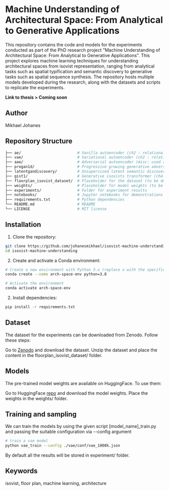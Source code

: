 # Machine Understanding of Architectural Space: From Analytical to Generative Applications   

This repository contains the code and models for the experiments conducted as part of the PhD research project "Machine Understanding of Architectural Space: From Analytical to Generative Applications". This project explores machine learning techniques for understanding architectural spaces from isovist representation, ranging from analytical tasks such as spatial typification and semantic discovery to generative tasks such as spatial sequence synthesis. The repository hosts multiple models developed during the research, along with the datasets and scripts to replicate the experiments.   
   
**Link to thesis > Coming soon**

## Author  
Mikhael Johanes


## Repository Structure

```bash
├── ae/                         # Vanilla autoencoder (ch2 : relational typology)
├── vae/                        # Variational autoencoder (ch2 : relational typology)
├── aae/                        # Adversarial autoencoder (misc: used as perceptual loss for gan inversion)
├── progan1d/                   # Progressive growing generative adversarial network (ch3: latent semantics)
├── latentgandiscovery/         # Unsupervised latent semantic discovery (ch3: latent semantics)
├── gist1/                      # Generative isovists transformer (ch4: latent discretization)
├── floorplan_isovist_dataset/  # Placeholder for the dataset (to be downloaded separately)
├── weights/                    # Placeholder for model weights (to be downloaded separately)
├── experiments/                # Folder for experiment results
├── notebooks/                  # Jupyter notebooks for demonstrations (coming soon)
├── requirements.txt            # Python dependencies
└── README.md                   # README
└── LICENSE                     # MIT license
```

## Installation

1. Clone the repository:
```bash
git clone https://github.com/johanesmikhael/isovist-machine-understanding.git
cd isovist-machine-understanding
```
2. Create and activate a Conda environment:
```bash
# Create a new environment with Python 3.x (replace x with the specific version if needed)
conda create --name arch-space-env python=3.8

# Activate the environment
conda activate arch-space-env
```
2. Install dependencies:
```bash
pip install -r requirements.txt
```

## Dataset
The dataset for the experiments can be downloaded from Zenodo. Follow these steps:

Go to [Zenodo](https://doi.org/10.5281/zenodo.13871782) and download the dataset.
Unzip the dataset and place the content in the floorplan_isovist_dataset/ folder.

## Models
The pre-trained model weights are available on HuggingFace. To use them:

Go to HuggingFace [repo](https://huggingface.co/mjohanes/isovist-ml) and download the model weights.
Place the weights in the weights/ folder.

## Training and sampling
We can train the models by using the given script [model_name]_train.py and passing the suitable configuration via --config argument
```bash
# train a vae model
python vae_train --config ./vae/conf/vae_1000k.json
```

By default all the results will be stored in experiment/ folder.

## Keywords
isovist, floor plan, machine learning, architecture